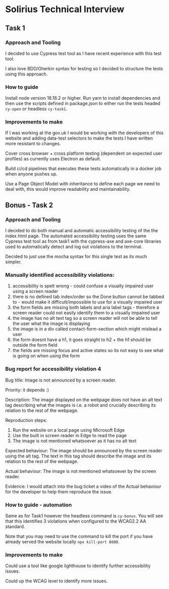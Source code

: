 # Solirius Technical Interview

## Task 1

### Approach and Tooling

I decided to use Cypress test tool as I have recent experience with this test tool.

I also love BDD/Gherkin syntax for testing so I decided to structure the tests using this approach.

### How to guide

Install node version 18.18.2 or higher. Run yarn to install dependencies and then use the scripts defined in package.json to either run the tests headed `cy-open` or headless `cy-task1`.

### Improvements to make

If I was working at the gov.uk I would be working with the developers of this website and adding data-test selectors to make the tests I have written more resistant to changes.

Cover cross browser + cross platform testing (dependent on expected user profiles) as currently uses Electron as default.

Build ci/cd pipelines that executes these tests automatically in a docker job when anyone pushes up.

Use a Page Object Model with inheritance to define each page we need to deal with, this would improve readability and maintainability.

## Bonus - Task 2

### Approach and Tooling

I decided to do both manual and automatic accessibility testing of the the index.html page. The automated accessibility testing uses the same Cypress test tool as from task1 with the cypress-axe and axe-core libraries used to automatically detect and log out violations to the terminal.

Decided to just use the mocha syntax for this single test as its much simpler.

### Manually identified accessibility violations:

1. accessibility is spelt wrong - could confuse a visually impaired user using a screen reader
2. there is no defined tab index/order so the Done button cannot be tabbed to - would make it difficult/impossible to use for a visually impaired user
3. the form fields are missing both labels and aria label tags - therefore a screen reader could not easily identify them to a visually impaired user 
4. the image has no alt text tag so a screen reader will not be able to tell the user what the image is displaying
5. the image is in a div called contact-form-section which might mislead a user
6. the form doesnt have a h1, it goes straight to h2 + the h1 should be outside the form field
7. the fields are missing focus and active states so its not easy to see what is going on when using the form

### Bug report for accessibility violation 4

Bug title:
Image is not announced by a screen reader.

Priority: it depends :)

Description:
The image displayed on the webpage does not have an alt text tag describing what the images is i.e. a robot and crucially describing its relation to the rest of the webpage.

Reproduction steps:
1. Run the website on a local page using Microsoft Edge
2. Use the built in screen reader in Edge to read the page
3. The image is not mentioned whatsoever as it has no alt text

Expected behaviour:
The image should be announced by the screen reader using the alt tag. The text in this tag should describe the image and its relation to the rest of the webpage.

Actual behaviour:
The image is not mentioned whatsoever by the screen reader.

Evidence:
I would attach into the bug ticket a video of the Actual behaviour for the developer to help them reproduce the issue.


### How to guide - automation

Same as for Task1 however the headless command is `cy-bonus`. You will see that this identifies 3 violations when configured to the WCAG2.2 AA standard.

Note that you may need to use the command to kill the port if you have already served the website locally `npx kill-port 8080`.

### Improvements to make

Could use a tool like google lighthouse to identify further accessibility issues. 

Could up the WCAG level to identify more issues.